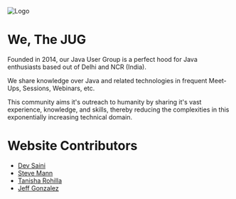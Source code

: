 ![Logo](https://github.com/delhijug/jugdelhi.org/blob/master/wp-content/assets/JUGLogoFullCropped.png)

# We, The JUG
Founded in 2014, our Java User Group is a perfect hood for Java enthusiasts based out of Delhi and NCR (India).

We share knowledge over Java and related technologies in frequent Meet-Ups, Sessions, Webinars, etc.

This community aims it's outreach to humanity by sharing it's vast experience, knowledge, and skills, thereby reducing the complexities in this exponentially increasing technical domain.

# Website Contributors
* [Dev Saini](https://www.linkedin.com/in/-dev-/)
* [Steve Mann](https://www.linkedin.com/in/stevemann2705/)
* [Tanisha Rohilla](https://www.instagram.com/tumhari_tan_high/)
* [Jeff Gonzalez](https://github.com/jmg292)
